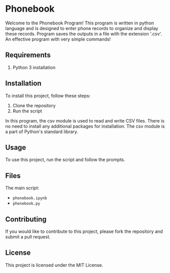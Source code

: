 # **Phonebook**

Welcome to the Phonebook Program! This program is written in python language and is designed to enter phone records to organize and display these records. Program saves the outputs in a file with the extension '.csv'. An effective program with very simple commands!

## **Requirements**

1. Python 3 installation

## **Installation**

To install this project, follow these steps:

1. Clone the repository
2. Run the script

In this program, the csv module is used to read and write CSV files.
There is no need to install any additional packages for installation. The csv module is a part of Python's standard library.

## **Usage**

To use this project, run the script and follow the prompts.

## **Files**

The main script:
- `phonebook.ipynb`
- `phonebook.py`

## **Contributing**

If you would like to contribute to this project, please fork the repository and submit a pull request.

## **License**

This project is licensed under the MIT License.

